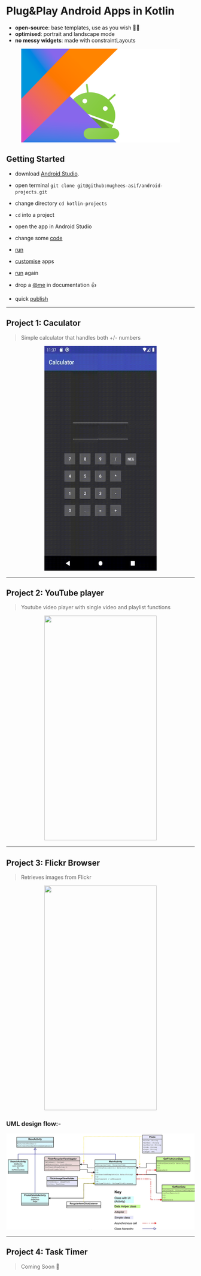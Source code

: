 # Plug&Play Android Apps in Kotlin

* **open-source**: base templates, use as you wish :genie_man: 
* **optimised**: portrait and landscape mode
* **no messy widgets**: made with constraintLayouts

<p align="center">
  <img width="425" height="250" src="/media/header.png">
</p>

## Getting Started

* download <a href="https://developer.android.com/studio">Android Studio</a>.   

* open terminal ```git clone git@github:mughees-asif/android-projects.git```

* change directory ```cd kotlin-projects``` 

* `cd` into a project 

* open the app in Android Studio

* change some <a href="https://kotlinlang.org/docs/reference/">code</a>

* <a href="https://developer.android.com/studio/run/emulator">run</a> 

* <a href="https://developer.android.com/design">customise</a> apps

* <a href="https://developer.android.com/studio/run/emulator">run</a> again

* drop a <a href="https://github.com/mughees-asif">@me</a> in documentation :+1:

* quick <a href="https://firebase.google.com/docs/android/setup">publish</a>

----------------------------------------------------------------------------------------------

## Project 1: Caculator 

> Simple calculator that handles both +/- numbers

<p align="center">
  <img width="300" height="600" src="/media/calculator.gif">
</p>

----------------------------------------------------------------------------------------------

## Project 2: YouTube player

> Youtube video player with single video and playlist functions

<p align="center">
  <img width="300" height="600" src="/media/youtube.gif">
</p>

----------------------------------------------------------------------------------------------

## Project 3: Flickr Browser

> Retrieves images from Flickr

<p align="center">
  <img width="300" height="600" src="/media/flickrbrowser.webm">
</p>

### UML design flow:-

<p align="center">
  <img src="/media/flickrUML.png">
</p>


----------------------------------------------------------------------------------------------

## Project 4: Task Timer

> Coming Soon :crossed_fingers: